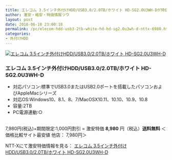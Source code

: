 ```yaml
---
title: エレコム 3.5インチ外付けHDD/USB3.0/2.0TB/ホワイト HD-SG2.0U3WH-Dが特価6,980円！送料無料！
author: 激安・格安・特価情報ツウ
layout: post
date: 2016-06-10 23:00:10
permalink: /pc/elecom-hdd-usb3-2tb-white-hd-hd-sg2.0u3wh-d-nttx-6980.html
categories:
- 外付けHDD
---
```


<div class="img-bg2 img_L">
<a href="http://px.a8.net/svt/ejp?a8mat=ZYP6S+8IMA3E+S1Q+BWGDT&#038;a8ejpredirect=http://nttxstore.jp/_II_EL15275362" target="_blank"><img border="0" alt="エレコム 3.5インチ外付けHDD/USB3.0/2.0TB/ホワイト HD-SG2.0U3WH-D" src="http://image.nttxstore.jp/l2_images/E/EL/EL15275362.jpg" data-recalc-dims="1" /></a>
</div>

### エレコム 3.5インチ外付けHDD/USB3.0/2.0TB/ホワイト HD-SG2.0U3WH-D
<!--more-->

* 対応パソコン:標準でUSB3.0またはUSB2.0ポートを搭載したパソコンおよびAppleMacシリーズ
* 対応OS:Windows10、8.1、8、7/MacOSX10.11、10.10、10.9、10.8
* 容量:2TB
* PC電源連動:○

<br clear="all" />7,980円(税込)+期間限定:1,000円割引 = 激安特価 <span class="tokka-price"><strong>8,980</strong></span> 円（税込）**送料無料**
＜価格比較サイト最安値 他店： 7,980円＞

NTT-Xにて激安特価情報を見る： <span class="fs150p"><a href="http://px.a8.net/svt/ejp?a8mat=ZYP6S+8IMA3E+S1Q+BWGDT&#038;a8ejpredirect=http://nttxstore.jp/_II_EL15275362" target="_blank">エレコム 3.5インチ外付けHDD/USB3.0/2.0TB/ホワイト HD-SG2.0U3WH-D</a></span>
